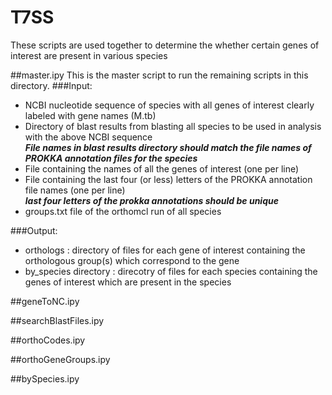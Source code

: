 T7SS
====
These scripts are used together to determine the whether certain genes of interest are present in various species

##master.ipy
This is the master script to run the remaining scripts in this directory. 
###Input:
  - NCBI nucleotide sequence of species with all genes of interest clearly labeled with gene names (M.tb)  
  - Directory of blast results from blasting all species to be used in analysis with the above NCBI sequence  
  ***File names in blast results directory should match the file names of PROKKA annotation files for the species***  
  - File containing the names of all the genes of interest (one per line)  
  - File containing the last four (or less) letters of the PROKKA annotation file names (one per line)  
  ***last four letters of the prokka annotations should be unique***  
  - groups.txt file of the orthomcl run of all species  

###Output:
  - orthologs : directory of files for each gene of interest containing the orthologous group(s) which correspond to the gene  
  - by_species directory : direcotry of files for each species containing the genes of interest which are present in the species  


##geneToNC.ipy

##searchBlastFiles.ipy

##orthoCodes.ipy

##orthoGeneGroups.ipy

##bySpecies.ipy
 
